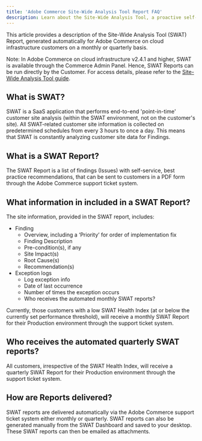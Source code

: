 ```yaml
---
title: 'Adobe Commerce Site-Wide Analysis Tool Report FAQ'
description: Learn about the Site-Wide Analysis Tool, a proactive self-service tool and central repository that includes detailed system insights and recommendations to ensure the security and operability of your Adobe Commerce installation.
---
```


This article provides a description of the Site-Wide Analysis Tool (SWAT) Report, generated automatically for Adobe Commerce on cloud infrastructure customers on a monthly or quarterly basis.

Note: In Adobe Commerce on cloud infrastructure v2.4.1 and higher, SWAT is available through the Commerce Admin Panel. Hence, SWAT Reports can be run directly by the Customer. For access details, please refer to the [Site-Wide Analysis Tool guide](https://experienceleague.adobe.com/docs/commerce-operations/tools/site-wide-analysis-tool/access.html).

## What is SWAT?

SWAT is a SaaS application that performs end-to-end 'point-in-time' customer site analysis (within the SWAT environment, not on the customer's site). All SWAT-related customer site information is collected on predetermined schedules from every 3 hours to once a day. This means that SWAT is constantly analyzing customer site data for Findings.

## What is a SWAT Report?

The SWAT Report is a list of findings (Issues) with self-service, best practice recommendations, that can be sent to customers in a PDF form through the Adobe Commerce support ticket system.

## What information in included in a SWAT Report?

The site information, provided in the SWAT report, includes:

* Finding
  * Overview, including a ‘Priority’ for order of implementation fix
  * Finding Description
  * Pre-condition(s), if any
  * Site Impact(s)
  * Root Cause(s)
  * Recommendation(s)
* Exception logs
  * Log exception info
  * Date of last occurrence
  * Number of times the exception occurs
  * Who receives the automated monthly SWAT reports?

Currently, those customers with a low SWAT Health Index (at or below the currently set performance threshold), will receive a monthly SWAT Report for their Production environment through the support ticket system.

## Who receives the automated quarterly SWAT reports?

All customers, irrespective of the SWAT Health Index, will receive a quarterly SWAT Report for their Production environment through the support ticket system.

## How are Reports delivered?

SWAT reports are delivered automatically via the Adobe Commerce support ticket system either monthly or quarterly. SWAT reports can also be generated manually from the SWAT Dashboard and saved to your desktop. These SWAT reports can then be emailed as attachments.
